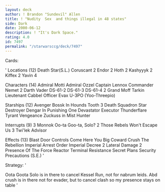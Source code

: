 ```yaml
---
layout: deck
author: ! Brandon "Sundevil" Allen
title: ! "Nudity  Sex  and things illegal in 48 states"
side: Dark
date: 2000-06-12
description: ! "It's Dark Space."
rating: 4.0
id: 7497
permalink: "/starwarsccg/deck/7497"
---
```

Cards: 

'
Locations (12)
       Death Star(S.L.)
       Coruscant
     2 Endor
     2 Hoth
     2 Kashyyyk
     2 Kiffex
     2 Yavin 4

Characters (14)
       Admiral Motti
       Admiral Ozzel
       Captain Lennox
       Commander Nemet
     2 Darth Vader
       DS-61-2
       DS-61-3
       DS-61-4
     2 Grand Moff Tarkin
       Lieutenant Cabbel
       Officer Evax
       U-3PO (Yoo-Threepio)

Starships (12)
       Avenger
       Bossk In Hounds Tooth
     3 Death Squadron Star Destroyer
       Dengar In Punishing One
       Devastator
       Executor
       Thunderflare
       Tyrant
       Vengeance
       Zuckuss in Mist Hunter

Interrupts (9)
     3 Monnok
       Oo-ta Goo-ta, Solo?
     2 Those Rebels Won't Escape Us
     3 Twi'lek Advisor

Effects (13)
       Blast Door Controls
       Come Here You Big Coward
       Crush The Rebellion
       Imperial Arrest Order
       Imperial Decree
     2 Lateral Damage
     2 Presence Of The Force
       Reactor Terminal
       Resistance
       Secret Plans
       Security Precautions (S.E.)
'

Strategy: '

Oota Goota Solo is in there to cancel Kessel Run, not for nabrum leids. Abd crush is in there not for evader, but to cancel clash so my presence stays on table '
